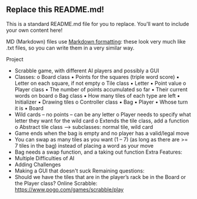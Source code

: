 ## Replace this README.md!

This is a standard README.md file for you to replace. You'll want to include your own content here!

MD (Markdown) files use [Markdown formatting](https://guides.github.com/features/mastering-markdown/): 
these look very much like .txt files, so you can write them in a very similar way.

Project
- Scrabble game, with different AI players and possibly a GUI
- Classes:
o Board class
▪ Points for the squares (triple word score)
▪ Letter on each square, if not empty
o Tile class
▪ Letter
▪ Point value
o Player class
▪ The number of points accumulated so far
▪ Their current words on board
o Bag class
▪ How many tiles of each type are left
▪ Initializer
▪ Drawing tiles
o Controller class
▪ Bag
▪ Player
• Whose turn it is
▪ Board
- Wild cards – no points – can be any letter
o Player needs to specify what letter they want for the wild card
o Extends the tile class, add a function
o Abstract tile class --> subclasses: normal tile, wild card
- Game ends when the bag is empty and no player has a valid/legal move
- You can swap as many tiles as you want (1 – 7) (as long as there are >= 7 tiles in the bag) instead
of placing a word as your move
- Bag needs a swap function, and a taking out function
Extra Features:
- Multiple Difficulties of AI
- Adding Challenges
- Making a GUI that doesn't suck
Remaining questions:
- Should we have the tiles that are in the player’s rack be in the Board or the Player class?
Online Scrabble: https://www.pogo.com/games/scrabble/play
